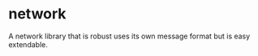network
=======

A network library that is robust uses its own message format but is easy extendable.
